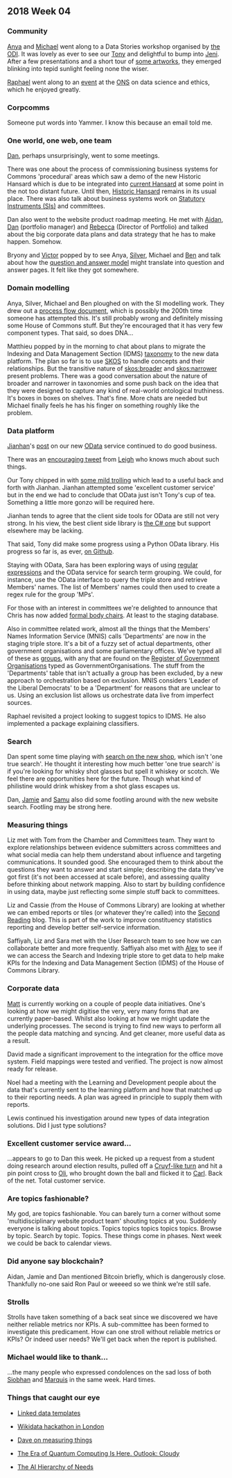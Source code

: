 ## 2018 Week 04

### Community

[Anya](https://twitter.com/bitten_) and [Michael](https://twitter.com/fantasticlife) went along to a Data Stories workshop organised by [the ODI](https://theodi.org/). It was lovely as ever to see our [Tony](https://twitter.com/psychemedia) and delightful to bump into [Jeni](https://twitter.com/jenit). After a few presentations and a short tour of [some artworks](http://culture.theodi.org/vending-machine/), they emerged blinking into tepid sunlight feeling none the wiser.

[Raphael](https://twitter.com/RaphaelLeung) went along to an [event](https://www.statslife.org.uk/events/eventdetail/1065/-/what-is-a-data-scientist-s-responsibility-to-wider-society) at the [ONS](https://www.ons.gov.uk/) on data science and ethics, which he enjoyed greatly.

### Corpcomms

Someone put words into Yammer. I know this because an email told me.

### One world, one web, one team

[Dan](https://twitter.com/dasbarrett), perhaps unsurprisingly, went to some meetings.

There was one about the process of commissioning business systems for Commons 'procedural' areas which saw a demo of the new Historic Hansard which is due to be integrated into [current Hansard](https://hansard.parliament.uk/) at some point in the not too distant future. Until then, [Historic Hansard]((http://hansard.millbanksystems.com/)) remains in its usual place. There was also talk about business systems work on [Statutory Instruments (SIs)](http://www.parliament.uk/business/bills-and-legislation/secondary-legislation/statutory-instruments/) and committees.

Dan also went to the website product roadmap meeting. He met with [Aidan](https://twitter.com/aidan_morgan), [Dan](https://twitter.com/DigitalDanCook) (portfolio manager) and [Rebecca](https://twitter.com/rebeccaelton1) (Director of Portfolio) and talked about the big corporate data plans and data strategy that he has to make happen. Somehow.

Bryony and [Victor](https://twitter.com/_victorhwang) popped by to see Anya, [Silver](https://twitter.com/silveroliver), Michael and [Ben](https://twitter.com/benwoodhams) and talk about how the [question and answer model](https://ukparliament.github.io/ontologies/question-and-answer/question-and-answer-ontology.html) might translate into question and answer pages. It felt like they got somewhere.

### Domain modelling

Anya, Silver, Michael and Ben ploughed on with the SI modelling work. They drew out a [process flow document](https://github.com/ukparliament/domain-models/blob/master/SIs/flow.pdf), which is possibly the 200th time someone has attempted this. It's still probably wrong and definitely missing some House of Commons stuff. But they're encouraged that it has very few component types. That said, so does DNA...

Matthieu popped by in the morning to chat about plans to migrate the Indexing and Data Management Section (IDMS) [taxonomy](http://www.data.parliament.uk/dataset/thesauri) to the new data platform. The plan so far is to use [SKOS](https://www.w3.org/2004/02/skos/) to handle concepts and their relationships. But the transitive nature of [skos:broader](https://www.w3.org/TR/2005/WD-swbp-skos-core-spec-20051102/#broader) and [skos:narrower](https://www.w3.org/TR/2005/WD-swbp-skos-core-spec-20051102/#narrower) present problems. There was a good conversation about the nature of broader and narrower in taxonomies and some push back on the idea that they were designed to capture any kind of real-world ontological truthiness. It's boxes in boxes on shelves. That's fine. More chats are needed but Michael finally feels he has his finger on something roughly like the problem.

### Data platform

[Jianhan](https://twitter.com/jianhanzhu)'s [post](https://pds.blog.parliament.uk/2018/01/24/accessing-semantic-data-with-odata-web-interface/) on our new [OData](http://www.odata.org/) service continued to do good business.

There was an [encouraging tweet](https://twitter.com/ldodds/status/956182855398428672) from [Leigh](https://twitter.com/ldodds) who knows much about such things.

Our Tony chipped in with [some mild trolling](https://twitter.com/psychemedia/status/956222458016788480) which lead to a useful back and forth with Jianhan. Jianhan attempted some 'excellent customer service' but in the end we had to conclude that OData just isn't Tony's cup of tea. Something a little more gonzo will be required here.

Jianhan tends to agree that the client side tools for OData are still not very strong. In his view, the best client side library is [the C# one](http://odata.github.io/) but support elsewhere may be lacking.

That said, Tony did make some progress using a Python OData library. His progress so far is, as ever, [on Github](https://gist.github.com/psychemedia/d41abc807c753df2908fe0019674731c).

Staying with OData, Sara has been exploring ways of using [regular expressions](https://en.wikipedia.org/wiki/Regular_expression) and the OData service for search term grouping. We could, for instance, use the OData interface to query the triple store and retrieve Members' names. The list of Members' names could then used to create a regex rule for the group 'MPs'.

For those with an interest in committees we're delighted to announce that Chris has now added [formal body chairs](https://ukparliament.github.io/ontologies/formal-body-affiliation/formal-body-affiliation-ontology.html#d4e47). At least to the staging database.

Also in committee related work, almost all the things that the Members' Names Information Service (MNIS) calls 'Departments' are now in the staging triple store. It's a bit of a fuzzy set of actual departments, other government organisations and some parliamentary offices. We've typed all of these as [groups](https://ukparliament.github.io/ontologies/agency/agency-ontology.html#d4e391), with any that are found on the [Register of Government Organisations](https://government-organisation.register.gov.uk/) typed as GovernmentOrganisations. The stuff from the 'Departments' table that isn't actually a group has been excluded, by a new approach to orchestration based on exclusion.  MNIS considers 'Leader of the Liberal Democrats' to be a 'Department' for reasons that are unclear to us. Using an exclusion list allows us orchestrate data live from imperfect sources.

Raphael revisited a project looking to suggest topics to IDMS. He also implemented a package explaining classifiers.

### Search

Dan spent some time playing with [search on the new shop](https://www.shop.parliament.uk/search?q=whisky), which isn't 'one true search'. He thought it interesting how much better 'one true search' is if you're looking for whisky shot glasses but spell it whiskey or scotch. We feel there are opportunities here for the future. Though what kind of philistine would drink whiskey from a shot glass escapes us.

Dan, [Jamie](https://twitter.com/oddtype) and [Samu](https://twitter.com/langsamu) also did some footling around with the new website search. Footling may be strong here.

### Measuring things

Liz met with Tom from the Chamber and Committees team. They want to explore relationships between evidence submitters across committees and what social media can help them understand about influence and targeting communications. It sounded good. She encouraged them to think about the questions they want to answer and start simple; describing the data they've got first (it's not been accessed at scale before), and assessing quality before thinking about network mapping. Also to start by building confidence in using data, maybe just reflecting some simple stuff back to committees.

Liz and Cassie (from the House of Commons Library) are looking at whether we can embed reports or tiles (or whatever they're called) into the [Second Reading](https://secondreading.parliament.uk/) blog. This is part of the work to improve constituency statistics reporting and develop better self-service information.

Saffiyah, Liz and Sara met with the User Research team to see how we can collaborate better and more frequently. Saffiyah also met with [Alex](https://twitter.com/alexedwardh) to see if we can access the Search and Indexing triple store to get data to help make KPIs for the Indexing and Data Management Section (IDMS) of the House of Commons Library.

### Corporate data

[Matt](https://twitter.com/matiasgermanico) is currently working on a couple of people data initiatives. One's looking at how we might digitise the very, very many forms that are currently paper-based. Whilst also looking at how we might update the underlying processes. The second is trying to find new ways to perform all the people data matching and syncing. And get cleaner, more useful data as a result.

David made a significant improvement to the integration for the office move system. Field mappings were tested and verified. The project is now almost ready for release.

Noel had a meeting with the Learning and Development people about the data that's currently sent to the learning platform and how that matched up to their reporting needs. A plan was agreed in principle to supply them with reports.

Lewis continued his investigation around new types of data integration solutions. Did I just type solutions?

### Excellent customer service award...

...appears to go to Dan this week. He picked up a request from a student doing research around election results, pulled off a [Cruyf-like turn](https://en.wikipedia.org/wiki/Cruyff_Turn) and hit a pin point cross to [Oli](https://twitter.com/olihawkins), who brought down the ball and flicked it to [Carl](https://twitter.com/carlbaker). Back of the net. Total customer service.

### Are topics fashionable?

My god, are topics fashionable. You can barely turn a corner without some 'multidisciplinary website product team' shouting topics at you. Suddenly everyone is talking about topics. Topics topics topics topics topics. Browse by topic. Search by topic. Topics. These things come in phases. Next week we could be back to calendar views.

### Did anyone say blockchain?

Aidan, Jamie and Dan mentioned Bitcoin briefly, which is dangerously close. Thankfully no-one said Ron Paul or weeeed so we think we're still safe.

### Strolls

Strolls have taken something of a back seat since we discovered we have neither reliable metrics nor KPIs. A sub-committee has been formed to investigate this predicament. How can one stroll without reliable metrics or KPIs? Or indeed user needs? We'll get back when the report is published.

### Michael would like to thank...

...the many people who expressed condolences on the sad loss of both [Siobhan](https://twitter.com/fantasticlife/status/934436448958160896) and [Marquis](https://www.youtube.com/watch?v=YchlTWWVNk8) in the same week. Hard times.


### Things that caught our eye

* [Linked data templates](https://atomgraph.github.io/Linked-Data-Templates/)

* [Wikidata hackathon in London](https://www.eventbrite.co.uk/e/wikidata-hackathon-in-london-all-levels-of-experience-welcome-tickets-42426460686?aff=efbevent)

* [Dave on measuring things](cognitive-edge.com/blog/a-sense-of-direction-2-2/)

* [The Era of Quantum Computing Is Here. Outlook: Cloudy](https://www.quantamagazine.org/the-era-of-quantum-computing-is-here-outlook-cloudy-20180124/)

* [The AI Hierarchy of Needs](https://hackernoon.com/the-ai-hierarchy-of-needs-18f111fcc007)